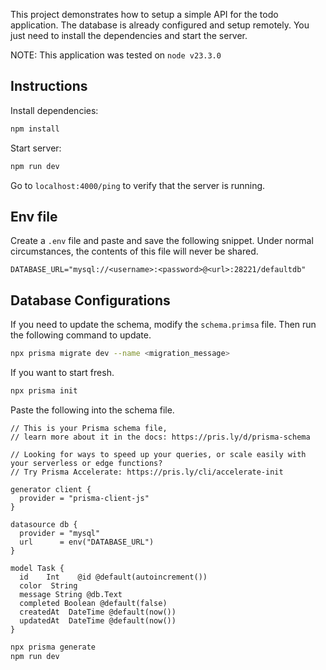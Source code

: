 This project demonstrates how to setup a simple API for the todo application. The database is already configured and setup remotely. You just need to install the dependencies and start the server.

NOTE: This application was tested on `node v23.3.0`

## Instructions

Install dependencies:

```bash
npm install
```

Start server:

```bash
npm run dev
```

Go to `localhost:4000/ping` to verify that the server is running.

## Env file

Create a `.env` file and paste and save the following snippet.
Under normal circumstances, the contents of this file will never be shared.

```
DATABASE_URL="mysql://<username>:<password>@<url>:28221/defaultdb"
```

## Database Configurations

If you need to update the schema, modify the `schema.primsa` file.
Then run the following command to update.

```bash
npx prisma migrate dev --name <migration_message>
```

If you want to start fresh.

```bash
npx prisma init
```

Paste the following into the schema file.

```
// This is your Prisma schema file,
// learn more about it in the docs: https://pris.ly/d/prisma-schema

// Looking for ways to speed up your queries, or scale easily with your serverless or edge functions?
// Try Prisma Accelerate: https://pris.ly/cli/accelerate-init

generator client {
  provider = "prisma-client-js"
}

datasource db {
  provider = "mysql"
  url      = env("DATABASE_URL")
}

model Task {
  id    Int    @id @default(autoincrement())
  color  String
  message String @db.Text
  completed Boolean @default(false)
  createdAt  DateTime @default(now())
  updatedAt  DateTime @default(now())
}
```

```bash
npx prisma generate
npm run dev
```
